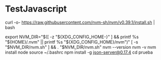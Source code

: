 # TestJavascript

curl -o- https://raw.githubusercontent.com/nvm-sh/nvm/v0.39.1/install.sh | bash

export NVM_DIR="$([ -z "${XDG_CONFIG_HOME-}" ] && printf %s "${HOME}/.nvm" || printf %s "${XDG_CONFIG_HOME}/nvm")"
[ -s "$NVM_DIR/nvm.sh" ] && . "$NVM_DIR/nvm.sh"
nvm --version
nvm -v
nvm install node
source ~/.bashrc
npm install -g json-server@0.17.4
cd prueba

